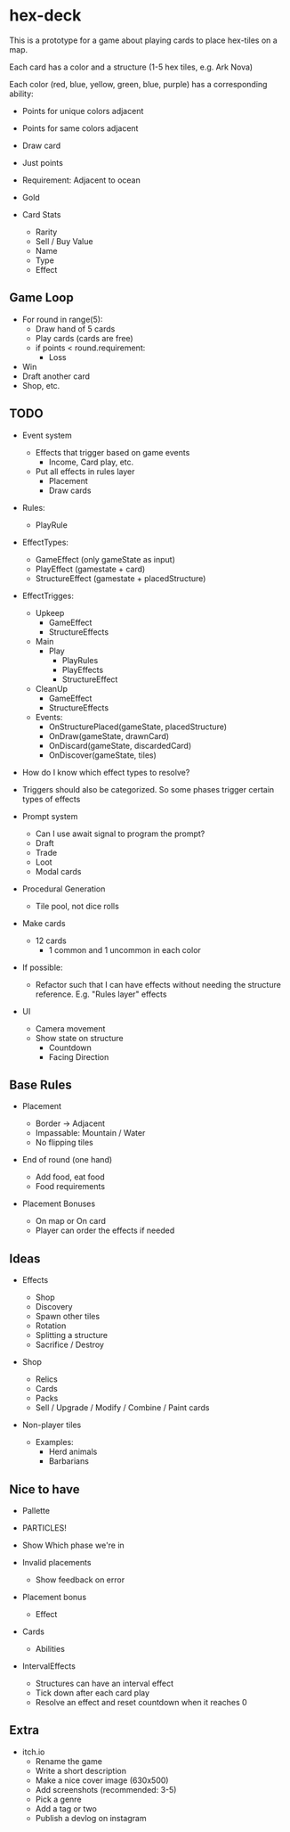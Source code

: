 # hex-deck

This is a prototype for a game about playing cards to place hex-tiles on a map.

Each card has a color and a structure (1-5 hex tiles, e.g. Ark Nova)

Each color (red, blue, yellow, green, blue, purple) has a corresponding ability:

- Points for unique colors adjacent
- Points for same colors adjacent
- Draw card
- Just points
- Requirement: Adjacent to ocean
- Gold

- Card Stats
  - Rarity
  - Sell / Buy Value
  - Name
  - Type
  - Effect

## Game Loop

- For round in range(5):
  - Draw hand of 5 cards
  - Play cards (cards are free)
  - if points < round.requirement:
    - Loss
- Win
- Draft another card
- Shop, etc.

## TODO

- Event system
  - Effects that trigger based on game events
    - Income, Card play, etc.
  - Put all effects in rules layer
    - Placement
    - Draw cards
- Rules:
  - PlayRule
- EffectTypes:
  - GameEffect (only gameState as input)
  - PlayEffect (gamestate + card)
  - StructureEffect (gamestate + placedStructure)
- EffectTrigges:
  - Upkeep
    - GameEffect
    - StructureEffects
  - Main
    - Play
      - PlayRules
      - PlayEffects
      - StructureEffect
  - CleanUp
    - GameEffect
    - StructureEffects
  - Events:
    - OnStructurePlaced(gameState, placedStructure)
    - OnDraw(gameState, drawnCard)
    - OnDiscard(gameState, discardedCard)
    - OnDiscover(gameState, tiles)

- How do I know which effect types to resolve?
- Triggers should also be categorized. So some phases trigger certain types of effects

- Prompt system
  - Can I use await signal to program the prompt?
  - Draft
  - Trade
  - Loot
  - Modal cards

- Procedural Generation
  - Tile pool, not dice rolls

- Make cards
  - 12 cards
    - 1 common and 1 uncommon in each color


- If possible:
  - Refactor such that I can have effects without needing the structure reference. E.g. "Rules layer" effects

- UI
  - Camera movement
  - Show state on structure
    - Countdown
    - Facing Direction

## Base Rules

- Placement
  - Border -> Adjacent
  - Impassable: Mountain / Water
  - No flipping tiles

- End of round (one hand)
  - Add food, eat food
  - Food requirements

- Placement Bonuses
  - On map or On card
  - Player can order the effects if needed

## Ideas

- Effects
  - Shop
  - Discovery
  - Spawn other tiles
  - Rotation
  - Splitting a structure
  - Sacrifice / Destroy

- Shop
  - Relics
  - Cards
  - Packs
  - Sell / Upgrade / Modify / Combine / Paint cards

- Non-player tiles  
  - Examples:
    - Herd animals
    - Barbarians

## Nice to have

- Pallette
- PARTICLES!
- Show Which phase we're in
- Invalid placements
  - Show feedback on error
- Placement bonus
  - Effect
- Cards
  - Abilities

- IntervalEffects
  - Structures can have an interval effect
  - Tick down after each card play
  - Resolve an effect and reset countdown when it reaches 0

## Extra

- itch.io
  - Rename the game
  - Write a short description
  - Make a nice cover image (630x500)
  - Add screenshots (recommended: 3-5)
  - Pick a genre
  - Add a tag or two
  - Publish a devlog on instagram
